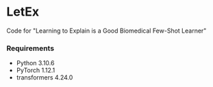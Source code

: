 # LetEx

Code for "Learning to Explain is a Good Biomedical Few-Shot Learner" 

### Requirements
* Python 3.10.6
* PyTorch 1.12.1
*  transformers 4.24.0
